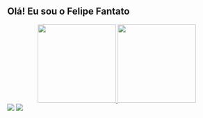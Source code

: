 ## Olá! Eu sou o Felipe Fantato

<div align="center">
  <a href="https://github.com/FelipeFantato">
  <img height="180em" src="https://github-readme-stats.vercel.app/api?username=FelipeFantato&show_icons=true&theme=dracula&include_all_commits=true&count_private=true"/>
  <img height="180em" src="https://github-readme-stats.vercel.app/api/top-langs/?username=FelipeFantato&layout=compact&langs_count=7&theme=dracula"/>
</div>
   <div>
    <a href = "mailto:felipe.fantato3@gmail.com"><img src="https://img.shields.io/badge/-Gmail-%23333?style=for-the-badge&logo=gmail&logoColor=white" target="_blank"></a>
  <a href="https://www.linkedin.com/in/felipe-fantato" target="_blank"><img src="https://img.shields.io/badge/-LinkedIn-%230077B5?style=for-the-badge&logo=linkedin&logoColor=white" target="_blank"></a> 
  </div>
